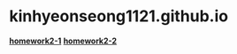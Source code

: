 # kinhyeonseong1121.github.io

[**homework2-1**](http://kimhyeonseong1121.github.io/homework2-1.html)  [**homework2-2**](http://kimhyeonseong1121.github.io/homework2-2.html)
